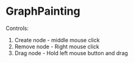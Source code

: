 # GraphPainting

Controls:
1. Create node - middle mouse click
2. Remove node - Right mouse click
3. Drag node - Hold left mouse button and drag

